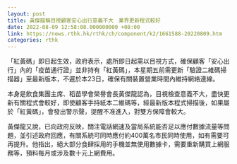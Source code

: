 ```yaml
---
layout: post
title: 黃傑龍稱目視顧客安心出行意義不大　業界更新程式較好
date: 2022-08-09 12:58:08.000000000 +08:00
link: https://news.rthk.hk/rthk/ch/component/k2/1661588-20220809.htm
categories: rthk
---
```


「紅黃碼」即日起生效，政府表示，處所即日起需以目視方式，確保顧客「安心出行」內的「疫苗通行證」並非持有「紅黃碼」，本星期五前需更新「驗證二維碼掃描器」至最新版本，不遲於本23日，確保有關裝置營業時間內維持網絡連線。

本身是飲食集團主席、稻苗學會榮譽會長黃傑龍認為，目視檢查意義不大，盡快更新有關程式會較好，即使顧客手持紙本二維碼等，經最新版本程式掃描後，如果屬於「紅黃碼」，會發出警示聲，提醒不准進入，對雙方保障會較大。

黃傑龍又說，已向政府反映，關注電話網速及當局系統能否足以應付數據流量等問題，並引述政府回應，有關系統可同時應付約400萬名市民同時使用，如有需要可再提升。他指出，絕大部分食肆採用的手機並無使用數據卡，需要重新購買上網服務等，預料每月或涉及數十元上網費用。
